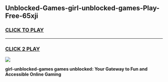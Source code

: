 
## Unblocked-Games-girl-unblocked-games-Play-Free-65xji
<h3>
<a href="https://premium76.site?title=girl-unblocked-games&ref=23A">CLICK TO PLAY</a></h3>
<hr>

<h3>
<a href="https://premium76.site?title=girl-unblocked-games&ref=23A">CLICK 2 PLAY</a>
  
</h3>

<a href="https://premium76.site?title=girl-unblocked-games&ref=23A"><img src="https://clearcache.store/games.png"></a>


**girl-unblocked-games games unblocked: Your Gateway to Fun and Accessible Online Gaming**
